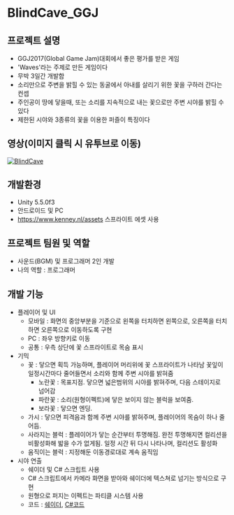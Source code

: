 # BlindCave_GGJ

## 프로젝트 설명
* GGJ2017(Global Game Jam)대회에서 좋은 평가를 받은 게임
* 'Waves'라는 주제로 만든 게임이다
* 무박 3일간 개발함
* 소리만으로 주변을 밝힐 수 있는 동굴에서 아내를 살리기 위한 꽃을 구하러 간다는 컨셉
* 주인공이 땅에 닿을때, 또는 소리를 지속적으로 내는 꽃으로만 주변 시야를 밝힐 수 있다
* 제한된 시야와 3종류의 꽃을 이용한 퍼즐이 특징이다

## 영상(이미지 클릭 시 유투브로 이동)
[![BlindCave](https://img.youtube.com/vi/SzVPHOrWsBQ/0.jpg)](https://youtu.be/SzVPHOrWsBQ "BlindCave")

## 개발환경
* Unity 5.5.0f3
* 안드로이드 및 PC
* https://www.kenney.nl/assets 스프라이트 에셋 사용

## 프로젝트 팀원 및 역할
* 사운드(BGM) 및 프로그래머 2인 개발
* 나의 역할 : 프로그래머

## 개발 기능
* 플레이어 및 UI
	* 모바일 : 화면의 중앙부분을 기준으로 왼쪽을 터치하면 왼쪽으로,
	오른쪽을 터치하면 오른쪽으로 이동하도록 구현
	* PC : 좌우 방향키로 이동
	* 공통 : 우측 상단에 꽃 스프라이트로 목숨 표시
* 기믹
	* 꽃 : 닿으면 획득 가능하며, 플레이어 머리위에 꽃 스프라이트가 나타남
	꽃잎이 일정시간마다 줄어들면서 소리와 함께 주변 시야를 밝혀줌
		* 노란꽃 : 목표지점. 닿으면 넓은범위의 시야를 밝혀주며, 다음 스테이지로 넘어감
		* 파란꽃 : 소리(원형이펙트)에 닿은 보이지 않는 블럭을 보여줌.
		* 보라꽃 : 닿으면 엔딩.
	* 가시 : 닿으면 피격음과 함께 주변 시야를 밝혀주며, 플레이어의 목숨이 하나 줄어듬.
	* 사라지는 블럭 : 플레이어가 닿는 순간부터 투명해짐. 완전 투명해지면 컬리션을 비활성화해
	밟을 수가 없게됨. 일정 시간 뒤 다시 나타나며, 컬리션도 활성화
	* 움직이는 블럭 : 지정해둔 이동경로대로 계속 움직임
* 시야 연출
	* 쉐이더 및 C# 스크립트 사용
	* C# 스크립트에서 카메라 화면을 받아와 쉐이더에 텍스쳐로 넘기는 방식으로 구현
	* 원형으로 퍼지는 이펙트는 파티클 시스템 사용
	* 코드 : [쉐이더](https://github.com/MiruSona/BlindCave/blob/main/Assets/Script/Shader/DarkShader.shader), [C#코드](https://github.com/MiruSona/BlindCave/blob/main/Assets/Script/Util/DarkShader.cs)